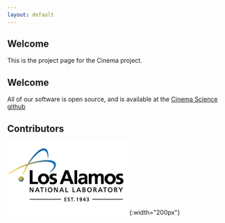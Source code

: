 ```yaml
---
layout: default
---
```


## [](#header-2)Welcome

This is the project page for the Cinema project.

## [](#header-2)Welcome

All of our software is open source, and is available at the 
[Cinema Science github](http://www.github.com/cinemascience)


## [](#header-2)Contributors

![logo](/assets/lanl-logo-footer.png){:width="200px"}



